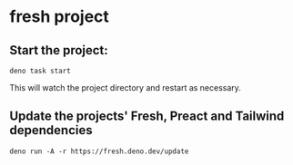 # fresh project


## Start the project:

```
deno task start
```

This will watch the project directory and restart as necessary.

## Update the projects' Fresh, Preact and Tailwind dependencies

```
deno run -A -r https://fresh.deno.dev/update
```
